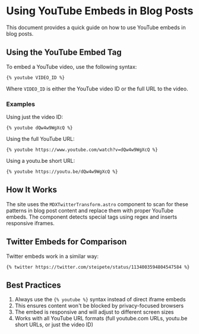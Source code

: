 # Using YouTube Embeds in Blog Posts

This document provides a quick guide on how to use YouTube embeds in blog posts.

## Using the YouTube Embed Tag

To embed a YouTube video, use the following syntax:

```
{% youtube VIDEO_ID %}
```

Where `VIDEO_ID` is either the YouTube video ID or the full URL to the video. 

### Examples

Using just the video ID:

```
{% youtube dQw4w9WgXcQ %}
```

Using the full YouTube URL:

```
{% youtube https://www.youtube.com/watch?v=dQw4w9WgXcQ %}
```

Using a youtu.be short URL:

```
{% youtube https://youtu.be/dQw4w9WgXcQ %}
```

## How It Works

The site uses the `MDXTwitterTransform.astro` component to scan for these patterns in blog post content and replace them with proper YouTube embeds. The component detects special tags using regex and inserts responsive iframes.

## Twitter Embeds for Comparison

Twitter embeds work in a similar way:

```
{% twitter https://twitter.com/steipete/status/1134003594804547584 %}
```

## Best Practices

1. Always use the `{% youtube %}` syntax instead of direct iframe embeds
2. This ensures content won't be blocked by privacy-focused browsers
3. The embed is responsive and will adjust to different screen sizes
4. Works with all YouTube URL formats (full youtube.com URLs, youtu.be short URLs, or just the video ID)